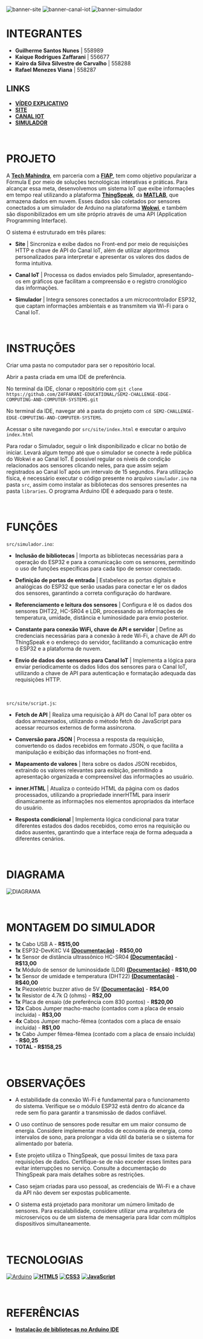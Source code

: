 ![banner-site](./assets/banner-site.png)
![banner-canal-iot](./assets/banner-canal-iot.png)
![banner-simulador](./assets/banner-simulador.png)

# INTEGRANTES
- **Guilherme Santos Nunes** | 558989
- **Kaique Rodrigues Zaffarani** | 556677
- **Kairo da Silva Silvestre de Carvalho** | 558288
- **Rafael Menezes Viana** | 558287

## LINKS
- **[VÍDEO EXPLICATIVO]()**
- **[SITE](https://z4ffarani-educational.github.io/SEM2-CHALLENGE-EDGE-COMPUTING-AND-COMPUTER-SYSTEMS/)**
- **[CANAL IOT](https://thingspeak.com/channels/2665201)**
- **[SIMULADOR](https://wokwi.com/projects/409672865580237825)**

<br>

# PROJETO
A **[Tech Mahindra](https://www.techmahindra.com)**, em parceria com a **[FIAP](https://www.fiap.com.br)**, tem como objetivo popularizar a Fórmula E por meio de soluções tecnológicas interativas e práticas. Para alcançar essa meta, desenvolvemos um sistema IoT que exibe informações em tempo real utilizando a plataforma **[ThingSpeak](https://thingspeak.com)**, da **[MATLAB](https://www.mathworks.com/products/matlab.html)**, que armazena dados em nuvem. Esses dados são coletados por sensores conectados a um simulador de Arduino na plataforma **[Wokwi](https://wokwi.com)**, e também são disponibilizados em um site próprio através de uma API (Application Programming Interface).

O sistema é estruturado em três pilares:

- **Site** | Sincroniza e exibe dados no Front-end por meio de requisições HTTP e chave de API do Canal IoT, além de utilizar algoritmos personalizados para interpretar e apresentar os valores dos dados de forma intuitiva.

- **Canal IoT** | Processa os dados enviados pelo Simulador, apresentando-os em gráficos que facilitam a compreensão e o registro cronológico das informações.

- **Simulador** | Integra sensores conectados a um microcontrolador ESP32, que captam informações ambientais e as transmitem via Wi-Fi para o Canal IoT.

<br>

# INSTRUÇÕES
Criar uma pasta no computador para ser o repositório local.

Abrir a pasta criada em uma IDE de preferência.

No terminal da IDE, clonar o repositório com `git clone https://github.com/Z4FFARANI-EDUCATIONAL/SEM2-CHALLENGE-EDGE-COMPUTING-AND-COMPUTER-SYSTEMS.git`

No terminal da IDE, navegar até a pasta do projeto com ``cd SEM2-CHALLENGE-EDGE-COMPUTING-AND-COMPUTER-SYSTEMS``.

Acessar o site navegando por ``src/site/index.html`` e executar o arquivo ``index.html``

Para rodar o Simulador, seguir o link disponibilizado e clicar no botão de iniciar. Levará algum tempo até que o simulador se conecte à rede pública do Wokwi e ao Canal IoT. É possível regular os níveis de condição relacionados aos sensores clicando neles, para que assim sejam registrados ao Canal IoT após um intervalo de 15 segundos. Para utilização física, é necessário executar o código presente no arquivo ``simulador.ino`` na pasta ``src``, assim como instalar as bibliotecas dos sensores presentes na pasta ``libraries``. O programa Arduino IDE é adequado para o teste.

<br>

# FUNÇÕES

`src/simulador.ino`:
- **Inclusão de bibliotecas** | Importa as bibliotecas necessárias para a operação do ESP32 e para a comunicação com os sensores, permitindo o uso de funções específicas para cada tipo de sensor conectado.
  
- **Definição de portas de entrada** | Estabelece as portas digitais e analógicas do ESP32 que serão usadas para conectar e ler os dados dos sensores, garantindo a correta configuração do hardware.

- **Referenciamento e leitura dos sensores** | Configura e lê os dados dos sensores DHT22, HC-SR04 e LDR, processando as informações de temperatura, umidade, distância e luminosidade para envio posterior.

- **Constante para conexão WiFi, chave de API e servidor** | Define as credenciais necessárias para a conexão à rede Wi-Fi, a chave de API do ThingSpeak e o endereço do servidor, facilitando a comunicação entre o ESP32 e a plataforma de nuvem.

- **Envio de dados dos sensores para Canal IoT** | Implementa a lógica para enviar periodicamente os dados lidos dos sensores para o Canal IoT, utilizando a chave de API para autenticação e formatação adequada das requisições HTTP.

<br>

`src/site/script.js`:
- **Fetch de API** | Realiza uma requisição à API do Canal IoT para obter os dados armazenados, utilizando o método fetch do JavaScript para acessar recursos externos de forma assíncrona.

- **Conversão para JSON** | Processa a resposta da requisição, convertendo os dados recebidos em formato JSON, o que facilita a manipulação e exibição das informações no front-end.

- **Mapeamento de valores** | Itera sobre os dados JSON recebidos, extraindo os valores relevantes para exibição, permitindo a apresentação organizada e compreensível das informações ao usuário.

- **inner.HTML** | Atualiza o conteúdo HTML da página com os dados processados, utilizando a propriedade innerHTML para inserir dinamicamente as informações nos elementos apropriados da interface do usuário.

- **Resposta condicional** | Implementa lógica condicional para tratar diferentes estados dos dados recebidos, como erros na requisição ou dados ausentes, garantindo que a interface reaja de forma adequada a diferentes cenários.

<br>

# DIAGRAMA
![DIAGRAMA](./assets/diagrama.png)

<br>

# MONTAGEM DO SIMULADOR
- **1x** Cabo USB A - **R$15,00**
- **1x** ESP32-DevKitC V4 [**(Documentação)**](https://docs.espressif.com/projects/esp-idf/en/stable/esp32/hw-reference/esp32/get-started-devkitc.html) - **R$50,00**
- **1x** Sensor de distância ultrassônico HC-SR04 [**(Documentação)**](https://web.eece.maine.edu/zhu/book/lab/HC-SR04%20User%20Manual.pdf) - **R$13,00**
- **1x** Módulo de sensor de luminosidade (LDR) [**(Documentação)**](https://docs.google.com/document/d/1FECtFOYhgblp-J9JyAeC6D070fHu0u49S3C2awSFd5c/edit) - **R$10,00**
- **1x** Sensor de umidade e temperatura (DHT22) [**(Documentação)**](https://www.mouser.com/datasheet/2/737/dht-932870.pdf?srsltid=AfmBOorSkF-0gQ-mg5eU7CV1wMu6Tfkj42UYvsNNHSDjhMDF8vXLC82A) - **R$40,00**
- **1x** Piezoeletric buzzer ativo de 5V [**(Documentação)**](https://wiki-content.arduino.cc/documents/datasheets/PIEZO-PKM22EPPH4001-BO.pdf) - **R$4,00**
- **1x** Resistor de 4.7k Ω (ohms) - **R$2,00**
- **1x** Placa de ensaio (de preferência com 830 pontos) - **R$20,00**
- **12x** Cabos Jumper macho-macho (contados com a placa de ensaio incluída) - **R$3,00**
- **4x** Cabos Jumper macho-fêmea (contados com a placa de ensaio incluída) - **R$1,00**
- **1x** Cabo Jumper fêmea-fêmea (contado com a placa de ensaio incluída) - **R$0,25**
- **TOTAL - R$158,25**

<br>

# OBSERVAÇÕES
- A estabilidade da conexão Wi-Fi é fundamental para o funcionamento do sistema. Verifique se o módulo ESP32 está dentro do alcance da rede sem fio para garantir a transmissão de dados confiável.

- O uso contínuo de sensores pode resultar em um maior consumo de energia. Considere implementar modos de economia de energia, como intervalos de sono, para prolongar a vida útil da bateria se o sistema for alimentado por bateria.

- Este projeto utiliza o ThingSpeak, que possui limites de taxa para requisições de dados. Certifique-se de não exceder esses limites para evitar interrupções no serviço. Consulte a documentação do ThingSpeak para mais detalhes sobre as restrições.

- Caso sejam criadas para uso pessoal, as credenciais de Wi-Fi e a chave da API não devem ser expostas publicamente.

- O sistema está projetado para monitorar um número limitado de sensores. Para escalabilidade, considere utilizar uma arquitetura de microserviços ou de um sistema de mensageria para lidar com múltiplos dispositivos simultaneamente.
  
<br>

# TECNOLOGIAS
[![Arduino](https://img.shields.io/badge/-Arduino-00979D?style=for-the-badge&logo=Arduino&logoColor=white)](https://www.arduino.cc/en/software)
**[![HTML5](https://img.shields.io/badge/html5-%23E34F26.svg?style=for-the-badge&logo=html5&logoColor=white)](https://developer.mozilla.org/pt-BR/docs/Web/HTML)**
**[![CSS3](https://img.shields.io/badge/css3-%231572B6.svg?style=for-the-badge&logo=css3&logoColor=white)](https://developer.mozilla.org/pt-BR/docs/Web/CSS)**
**[![JavaScript](https://img.shields.io/badge/javascript-%23323330.svg?style=for-the-badge&logo=javascript&logoColor=%23F7DF1E)](https://developer.mozilla.org/pt-BR/docs/Web/JavaScript)**

<br>

# REFERÊNCIAS
- **[Instalação de bibliotecas no Arduino IDE](https://docs.arduino.cc/software/ide-v1/tutorials/installing-libraries/)**
